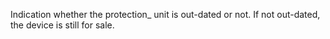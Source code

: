 ﻿Indication whether the protection_ unit is out-dated or not. If not out-dated, the device is still for sale.